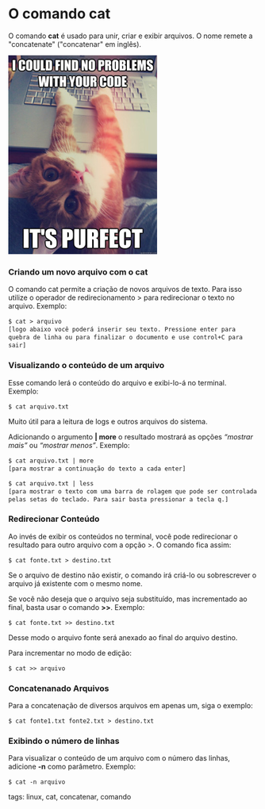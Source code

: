 # O comando cat

O comando **cat** é usado para unir, criar e exibir arquivos. O nome remete a "concatenate" ("concatenar" em inglês).

![code cat](./img/cat.jpg)

### Criando um novo arquivo com o cat

O comando cat permite a criação de novos arquivos de texto. Para isso utilize o operador de redirecionamento > para redirecionar o texto no arquivo. Exemplo:

```
$ cat > arquivo
[logo abaixo você poderá inserir seu texto. Pressione enter para quebra de linha ou para finalizar o documento e use control+C para sair]
```

### Visualizando o conteúdo de um arquivo

Esse comando lerá o conteúdo do arquivo e exibi-lo-á no terminal. Exemplo:

```
$ cat arquivo.txt
```

Muito útil para a leitura de logs e outros arquivos do sistema.

Adicionando o argumento **| more** o resultado mostrará as opções _“mostrar mais”_ ou _“mostrar menos”_. Exemplo:

```
$ cat arquivo.txt | more
[para mostrar a continuação do texto a cada enter]
```

```
$ cat arquivo.txt | less
[para mostrar o texto com uma barra de rolagem que pode ser controlada pelas setas do teclado. Para sair basta pressionar a tecla q.]
```

### Redirecionar Conteúdo

Ao invés de exibir os conteúdos no terminal, você pode redirecionar o resultado para outro arquivo com a opção >. O comando fica assim:

```
$ cat fonte.txt > destino.txt
```

Se o arquivo de destino não existir, o comando irá criá-lo ou sobrescrever o arquivo já existente com o mesmo nome.

Se você não deseja que o arquivo seja substituído, mas incrementado ao final, basta usar o comando **>>**. Exemplo:

```
$ cat fonte.txt >> destino.txt
```

Desse modo o arquivo fonte será anexado ao final do arquivo destino.

Para incrementar no modo de edição:

```
$ cat >> arquivo
```

### Concatenanado Arquivos

Para a concatenação de diversos arquivos em apenas um, siga o exemplo:

```
$ cat fonte1.txt fonte2.txt > destino.txt
```

### Exibindo o número de linhas

Para visualizar o conteúdo de um arquivo com o número das linhas, adicione **-n** como parâmetro. Exemplo:

```
$ cat -n arquivo
```

tags: linux, cat, concatenar, comando
